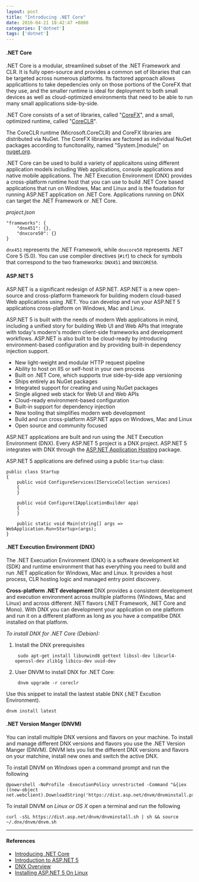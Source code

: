 ```yaml
---
layout: post
title: "Introducing .NET Core"
date: 2016-04-21 18:42:47 +0800
categories: ['dotnet']
tags: ['dotnet']
---
```

#### .NET Core

.NET Core is a modular, streamlined subset of the .NET Framework and CLR. It is fully open-source and provides a common set of libraries that can be targeted across numerous platforms. Its factored approach allows applicattions to take depedencies only on those portions of the CoreFX that they use, and the smaller runtime is ideal for deployment to both small devices as well as cloud-optimized environments that need to be able to run many small applications side-by-side.

.NET Core consists of a set of libraries, called "[CoreFX](https://github.com/dotnet/coreFX)", and a small, optimized runtime, called "[CoreCLR](https://github.com/dotnet/coreCLR)".

The CoreCLR runtime (Microsoft.CoreCLR) and CoreFX libraries are distributed via NuGet. The CoreFX libraries are factored as individual NuGet packages according to funcitonality, named "System.[module]" on [nuget.org](https://nuget.org).

.NET Core can be used to build a variety of applicaitons using different application models including Web applications, console applications and native mobile applications. The .NET Execution Environment (DNX) provides a cross-platform runtime host that you can use to build .NET Core based applications that run on Windows, Mac and Linux and is the foudation for running ASP.NET application on .NET Core. Applications running on DNX can target the .NET Framework or .NET Core.

*project.json*

    "frameworks": {
        "dnx451": {},
        "dnxcore50": {}
    }

`dnx451` represents the .NET Framework, while `dnxcore50` represents .NET Core 5 (5.0). You can use compiler directives (`#if`) to check for symbols that correspond to the two frameworks: `DNX451` and `DNXCORE50`.

#### ASP.NET 5

ASP.NET is a significant redesign of ASP.NET. ASP.NET is a new open-source and cross-platform framework for building modern cloud-based Web applications using .NET. You can develop and run your ASP.NET 5 applications cross-platform on Windows, Mac and Linux.

ASP.NET 5 is built with the needs of modern Web applications in mind, including a unified story for building Web UI and Web APIs that integrate with today's modern's modern client-side frameworks and development workflows. ASP.NET is also built to be cloud-ready by introducing environment-based configuration and by providing built-in dependency injection support.


* New light-weight and modular HTTP request pipeline
* Ability to host on IIS or self-host in your own process
* Built on .NET Core, which supports true side-by-side app versioning
* Ships entirely as NuGet packages
* Integrated support for creating and using NuGet packages
* Single aligned web stack for Web UI and Web APIs
* Cloud-ready environment-based configuration
* Built-in support for dependency injection
* New tooling that simplifies modern web development
* Build and run cross-platform ASP.NET apps on Windows, Mac and Linux
* Open source and community focused

ASP.NET applications are built and run using the .NET Execution Environment (DNX). Every ASP.NET 5 project is a DNX project. ASP.NET 5 integrates with DNX through the [ASP.NET Application Hosting](https://nuget.org/packages/Microsoft.AspNet.Hosting) package.

ASP.NET 5 applications are defined using a public `Startup` class:

    public class Startup
    {
        public void ConfigureServices(IServiceCollection services)
        {
        }

        public void Configure(IApplicationBuilder app)
        {
        }

        public static void Main(string[] args => WebApplication.Run<Startup>(args);
    }

#### .NET Execution Environment (DNX)

The .NET Execuation Environment (DNX) is a software development kit (SDK) and runtime environment that has everything you need to build and run .NET application for Windows, Mac and Linux. It provides a host process, CLR hosting logic and managed entry point discovery.

**Cross-platform .NET development** DNX provides a consistent development and execution environment across multiple platforms (Windows, Mac and Linux) and across different .NET flavors (.NET Framework, .NET Core and Mono). With DNX you can development your application on one platform and run it on a different platform as long as you have a compatilbe DNX installed on that platform.

*To install DNX for .NET Core (Debian):*

1. Install the DNX prerequisites

        sudo apt-get install libunwind8 gettext libssl-dev libcurl4-openssl-dev zlib1g libicu-dev uuid-dev

2. User DNVM to install DNX for .NET Core:

        dnvm upgrade -r coreclr

Use this snippet to install the lastest stable DNX (.NET Excution Environment).

    dnvm install latest

#### .NET Version Manger (DNVM)

You can install multiple DNX versions and flavors on your machine. To install and manage different DNX versions and flavors you use the .NET Version Manger (DNVM). DNVM lets you list the different DNX versions and flavors on your matchine, install new ones and switch the active DNX.

To install DNVM on *Windows* open a command prompt and run the following

    @powershell -NoProfile -ExecutionPolicy unrestricted -Command "&{iex ((new-object net.webclient).DownloadString('https://dist.asp.net/dnvm/dnvminstall.ps1'))}"

To install DNVM on *Linux or OS X* open a terminal and run the following

    curl -sSL https://dist.asp.net/dnvm/dnvminstall.sh | sh && source ~/.dnx/dnvm/dnvm.sh

* * *

#### References

* [Introducing .NET Core](https://docs.asp.net/en/latest/conceptual-overview/dotnetcore.html)
* [Introduction to ASP.NET 5](https://docs.asp.net/en/latest/conceptual-overview/aspnet.html)
* [DNX Overview](https://docs.asp.net/en/latest/dnx/overview.html)
* [Installing ASP.NET 5 On Linux](https://docs.asp.net/en/latest/getting-started/installing-on-linux.html)
